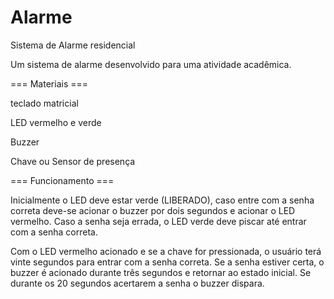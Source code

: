 # Alarme
Sistema de Alarme residencial

Um sistema de alarme desenvolvido para uma atividade acadêmica.

=== Materiais === 

teclado matricial

LED vermelho e verde

Buzzer 

Chave ou Sensor de presença

=== Funcionamento ===

Inicialmente o LED deve estar verde (LIBERADO), caso entre com a senha correta deve-se acionar o buzzer por dois segundos e acionar o LED vermelho. Caso a senha seja errada, o LED verde deve piscar até entrar com a senha correta.

Com o LED vermelho acionado e se a chave for pressionada, o usuário terá vinte segundos para entrar com a senha correta. Se a senha estiver certa, o buzzer é acionado durante três segundos e retornar ao estado inicial. Se durante os 20 segundos acertarem a senha o buzzer dispara.
